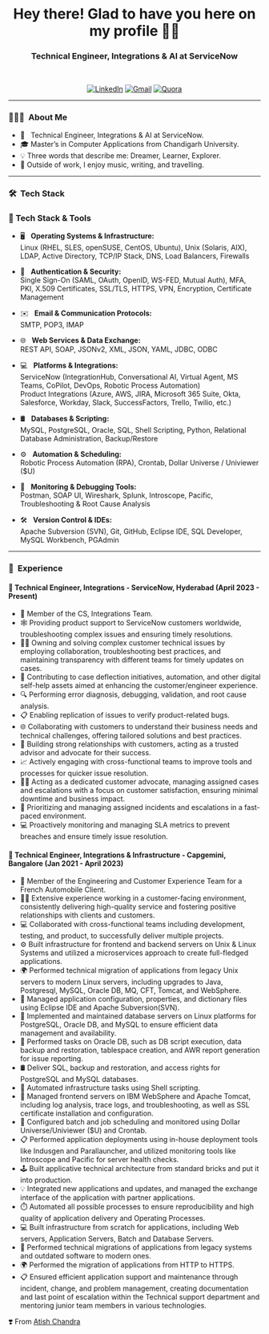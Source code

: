 <h1 align="center"> Hey there! Glad to have you here on my profile 👨‍💻 </h1>

<h3 align="center">  Technical Engineer, Integrations & AI at ServiceNow </h3> <br>

<p align="center"> 
<a href="https://www.linkedin.com/in/atishchandra/"><img alt="LinkedIn" src="https://img.shields.io/badge/LinkedIn-Let's%20Connect-blue"></a>
<a href="mailto:atishchandra2000@gmail.com"><img alt="Gmail" src="https://img.shields.io/badge/Gmail-Shoot%20%20me%20a%20Mail-red"></a>
<a href="https://www.quora.com/profile/Atish-Chandra-5"><img alt="Quora" src="https://img.shields.io/badge/Quora-Ask%20n%20Answer-lightgrey"></a>
</p>

---------------------------------------------------------------------------------------------------------------------------------------------------------------------------------

<h3> 👨🏻‍💻 &nbsp;About Me </h3>

- 💼 &nbsp; Technical Engineer, Integrations & AI at ServiceNow.
- 🎓 Master’s in Computer Applications from Chandigarh University.
- 💡 Three words that describe me: Dreamer, Learner, Explorer.
- 🎵 Outside of work, I enjoy music, writing, and travelling.

---------------------------------------------------------------------------------------------------------------------------------------------------------------------------------

<h3> 🛠 &nbsp;Tech Stack</h3>

### 🧰 Tech Stack & Tools

- 🖥️ &nbsp; **Operating Systems & Infrastructure:**  
  Linux (RHEL, SLES, openSUSE, CentOS, Ubuntu), Unix (Solaris, AIX), LDAP, Active Directory, TCP/IP Stack, DNS, Load Balancers, Firewalls  

- 🔐 &nbsp; **Authentication & Security:**  
  Single Sign-On (SAML, OAuth, OpenID, WS-FED, Mutual Auth), MFA, PKI, X.509 Certificates, SSL/TLS, HTTPS, VPN, Encryption, Certificate Management  

- ✉️ &nbsp; **Email & Communication Protocols:**  
  SMTP, POP3, IMAP  

- 🌐 &nbsp; **Web Services & Data Exchange:**  
  REST API, SOAP, JSONv2, XML, JSON, YAML, JDBC, ODBC  

- 💻 &nbsp; **Platforms & Integrations:**  
  ServiceNow (IntegrationHub, Conversational AI, Virtual Agent, MS Teams, CoPilot, DevOps, Robotic Process Automation)  
  Product Integrations (Azure, AWS, JIRA, Microsoft 365 Suite, Okta, Salesforce, Workday, Slack, SuccessFactors, Trello, Twilio, etc.)  

- 🛢️ &nbsp; **Databases & Scripting:**  
  MySQL, PostgreSQL, Oracle, SQL, Shell Scripting, Python, Relational Database Administration, Backup/Restore

- ⚙️ &nbsp; **Automation & Scheduling:**  
  Robotic Process Automation (RPA), Crontab, Dollar Universe / Univiewer ($U)  

- 🧪 &nbsp; **Monitoring & Debugging Tools:**  
  Postman, SOAP UI, Wireshark, Splunk, Introscope, Pacific, Troubleshooting & Root Cause Analysis  

- 🛠️ &nbsp; **Version Control & IDEs:**  
  Apache Subversion (SVN), Git, GitHub, Eclipse IDE, SQL Developer, MySQL Workbench, PGAdmin  


---------------------------------------------------------------------------------------------------------------------------------------------------------------------------------

<h3> 💼 &nbsp;Experience</h3>

#### 🏢 Technical Engineer, Integrations - ServiceNow, Hyderabad (April 2023 - Present)

- 🏢 Member of the CS, Integrations Team.
- 🕸️ Providing product support to ServiceNow customers worldwide, troubleshooting complex issues and ensuring timely resolutions.
- 🧑‍💻 Owning and solving complex customer technical issues by employing collaboration, troubleshooting best practices, and maintaining transparency with different teams for timely updates on cases.
- 🔄 Contributing to case deflection initiatives, automation, and other digital self-help assets aimed at enhancing the customer/engineer experience.
- 🔍 Performing error diagnosis, debugging, validation, and root cause analysis.
- 📋 Enabling replication of issues to verify product-related bugs.
- 🌐 Collaborating with customers to understand their business needs and technical challenges, offering tailored solutions and best practices.
- 🤝 Building strong relationships with customers, acting as a trusted advisor and advocate for their success.
- 📈 Actively engaging with cross-functional teams to improve tools and processes for quicker issue resolution.
- 👨‍🔧 Acting as a dedicated customer advocate, managing assigned cases and escalations with a focus on customer satisfaction, ensuring minimal downtime and business impact.
- 📜 Prioritizing and managing assigned incidents and escalations in a fast-paced environment.
- 💻 Proactively monitoring and managing SLA metrics to prevent breaches and ensure timely issue resolution.

#### 🏢 Technical Engineer, Integrations & Infrastructure - Capgemini, Bangalore (Jan 2021 - April 2023)

- 🏢 Member of the Engineering and Customer Experience Team for a French Automobile Client.
- 👨‍💻 Extensive experience working in a customer-facing environment, consistently delivering high-quality service and fostering positive relationships with clients and customers.
- 💻 Collaborated with cross-functional teams including development, testing, and product, to successfully deliver multiple projects.
- ⚙️ Built infrastructure for frontend and backend servers on Unix & Linux Systems and utilized a microservices approach to create full-fledged applications.
- 🌍 Performed technical migration of applications from legacy Unix servers to modern Linux servers, including upgrades to Java, Postgresql, MySQL, Oracle DB, MQ, CFT, Tomcat, and WebSphere.
- 🔧 Managed application configuration, properties, and dictionary files using Eclipse IDE and Apache Subversion(SVN).
- 🔗 Implemented and maintained database servers on Linux platforms for PostgreSQL, Oracle DB, and MySQL to ensure efficient data management and availability.
- 💬 Performed tasks on Oracle DB, such as DB script execution, data backup and restoration, tablespace creation, and AWR report generation for issue reporting.
- 🛢  Deliver SQL, backup and restoration, and access rights for PostgreSQL and MySQL databases.
- 💜 Automated infrastructure tasks using Shell scripting.
- 🏢 Managed frontend servers on IBM WebSphere and Apache Tomcat, including log analysis, trace logs, and troubleshooting, as well as SSL certificate installation and configuration.
- 🔧 Configured batch and job scheduling and monitored using Dollar Universe/Univiewer ($U) and Crontab.
- 📋 Performed application deployments using in-house deployment tools like Indusgen and Parallauncher, and utilized monitoring tools like Introscope and Pacific for server health checks.
- 🕹️ Built applicative technical architecture from standard bricks and put it into production.
- 💡 Integrated new applications and updates, and managed the exchange interface of the application with partner applications.
- ⏱️ Automated all possible processes to ensure reproducibility and high quality of application delivery and Operating Processes.
- 💻 Built infrastructure from scratch for applications, including Web servers, Application Servers, Batch and Database Servers.
- 🔧 Performed technical migrations of applications from legacy systems and outdated software to modern ones.
- 🌍 Performed the migration of applications from HTTP to HTTPS.
- 📋 Ensured efficient application support and maintenance through incident, change, and problem management, creating documentation and last point of escalation within the Technical support department and mentoring junior team members in various technologies.

❣️ From [Atish Chandra](https://github.com/atishchandra)
